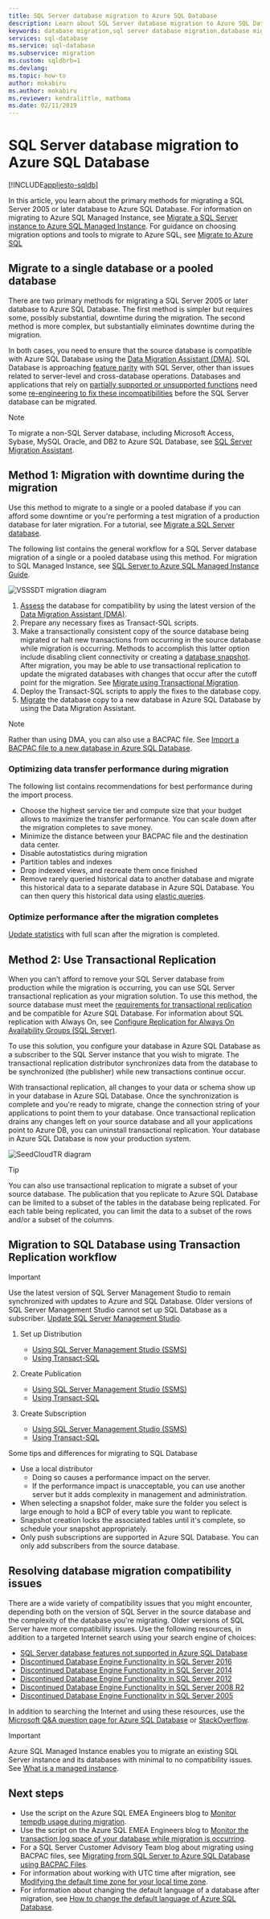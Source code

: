 ```yaml
---
title: SQL Server database migration to Azure SQL Database
description: Learn about SQL Server database migration to Azure SQL Database.
keywords: database migration,sql server database migration,database migration tools,migrate database,migrate sql database
services: sql-database
ms.service: sql-database
ms.subservice: migration
ms.custom: sqldbrb=1
ms.devlang: 
ms.topic: how-to
author: mokabiru
ms.author: mokabiru
ms.reviewer: kendralittle, mathoma
ms.date: 02/11/2019
---
```

# SQL Server database migration to Azure SQL Database
[!INCLUDE[appliesto-sqldb](../includes/appliesto-sqldb.md)]

In this article, you learn about the primary methods for migrating a SQL Server 2005 or later database to Azure SQL Database. For information on migrating to Azure SQL Managed Instance, see [Migrate a SQL Server instance to Azure SQL Managed Instance](../migration-guides/managed-instance/sql-server-to-managed-instance-overview.md). 
For guidance on choosing migration options and tools to migrate to Azure SQL, see [Migrate to Azure SQL](../migration-guides/index.yml)


## Migrate to a single database or a pooled database

There are two primary methods for migrating a SQL Server 2005 or later database to Azure SQL Database. The first method is simpler but requires some, possibly substantial, downtime during the migration. The second method is more complex, but substantially eliminates downtime during the migration.

In both cases, you need to ensure that the source database is compatible with Azure SQL Database using the [Data Migration Assistant (DMA)](https://www.microsoft.com/download/details.aspx?id=53595). SQL Database is approaching [feature parity](features-comparison.md) with SQL Server, other than issues related to server-level and cross-database operations. Databases and applications that rely on [partially supported or unsupported functions](transact-sql-tsql-differences-sql-server.md) need some [re-engineering to fix these incompatibilities](migrate-to-database-from-sql-server.md#resolving-database-migration-compatibility-issues) before the SQL Server database can be migrated.

> [!NOTE]
> To migrate a non-SQL Server database, including Microsoft Access, Sybase, MySQL Oracle, and DB2 to Azure SQL Database, see [SQL Server Migration Assistant](https://blogs.msdn.microsoft.com/datamigration/2017/09/29/release-sql-server-migration-assistant-ssma-v7-6/).

## Method 1: Migration with downtime during the migration

 Use this method to migrate to a single or a pooled database if you can afford some downtime or you're performing a test migration of a production database for later migration. For a tutorial, see [Migrate a SQL Server database](../../dms/tutorial-sql-server-to-azure-sql.md).

The following list contains the general workflow for a SQL Server database migration of a single or a pooled database using this method. For migration to SQL Managed Instance, see [SQL Server to Azure SQL Managed Instance Guide](../migration-guides/managed-instance/sql-server-to-managed-instance-guide.md).

  ![VSSSDT migration diagram](./media/migrate-to-database-from-sql-server/azure-sql-migration-sql-db.png)

1. [Assess](/sql/dma/dma-assesssqlonprem) the database for compatibility by using the latest version of the [Data Migration Assistant (DMA)](https://www.microsoft.com/download/details.aspx?id=53595).
2. Prepare any necessary fixes as Transact-SQL scripts.
3. Make a transactionally consistent copy of the source database being migrated or halt new transactions from occurring in the source database while migration is occurring. Methods to accomplish this latter option include disabling client connectivity or creating a [database snapshot](/sql/relational-databases/databases/create-a-database-snapshot-transact-sql). After migration, you may be able to use transactional replication to update the migrated databases with changes that occur after the cutoff point for the migration. See [Migrate using Transactional Migration](migrate-to-database-from-sql-server.md#method-2-use-transactional-replication).  
4. Deploy the Transact-SQL scripts to apply the fixes to the database copy.
5. [Migrate](/sql/dma/dma-migrateonpremsql) the database copy to a new database in Azure SQL Database by using the Data Migration Assistant.

> [!NOTE]
> Rather than using DMA, you can also use a BACPAC file. See [Import a BACPAC file to a new database in Azure SQL Database](database-import.md).

### Optimizing data transfer performance during migration

The following list contains recommendations for best performance during the import process.

- Choose the highest service tier and compute size that your budget allows to maximize the transfer performance. You can scale down after the migration completes to save money.
- Minimize the distance between your BACPAC file and the destination data center.
- Disable autostatistics during migration
- Partition tables and indexes
- Drop indexed views, and recreate them once finished
- Remove rarely queried historical data to another database and migrate this historical data to a separate database in Azure SQL Database. You can then query this historical data using [elastic queries](elastic-query-overview.md).

### Optimize performance after the migration completes

[Update statistics](/sql/t-sql/statements/update-statistics-transact-sql) with full scan after the migration is completed.

## Method 2: Use Transactional Replication

When you can't afford to remove your SQL Server database from production while the migration is occurring, you can use SQL Server transactional replication as your migration solution. To use this method, the source database must meet the [requirements for transactional replication](./replication-to-sql-database.md) and be compatible for Azure SQL Database. For information about SQL replication with Always On, see [Configure Replication for Always On Availability Groups (SQL Server)](/sql/database-engine/availability-groups/windows/configure-replication-for-always-on-availability-groups-sql-server).

To use this solution, you configure your database in Azure SQL Database as a subscriber to the SQL Server instance that you wish to migrate. The transactional replication distributor synchronizes data from the database to be synchronized (the publisher) while new transactions continue occur.

With transactional replication, all changes to your data or schema show up in your database in Azure SQL Database. Once the synchronization is complete and you're ready to migrate, change the connection string of your applications to point them to your database. Once transactional replication drains any changes left on your source database and all your applications point to Azure DB, you can uninstall transactional replication. Your database in Azure SQL Database is now your production system.

 ![SeedCloudTR diagram](./media/migrate-to-database-from-sql-server/SeedCloudTR.png)

> [!TIP]
> You can also use transactional replication to migrate a subset of your source database. The publication that you replicate to Azure SQL Database can be limited to a subset of the tables in the database being replicated. For each table being replicated, you can limit the data to a subset of the rows and/or a subset of the columns.

## Migration to SQL Database using Transaction Replication workflow

> [!IMPORTANT]
> Use the latest version of SQL Server Management Studio to remain synchronized with updates to Azure and SQL Database. Older versions of SQL Server Management Studio cannot set up SQL Database as a subscriber. [Update SQL Server Management Studio](/sql/ssms/download-sql-server-management-studio-ssms).

1. Set up Distribution
   - [Using SQL Server Management Studio (SSMS)](/sql/relational-databases/replication/configure-publishing-and-distribution/)
   - [Using Transact-SQL](/sql/relational-databases/replication/configure-publishing-and-distribution/)

2. Create Publication
   - [Using SQL Server Management Studio (SSMS)](/sql/relational-databases/replication/configure-publishing-and-distribution/)
   - [Using Transact-SQL](/sql/relational-databases/replication/configure-publishing-and-distribution/)
3. Create Subscription
   - [Using SQL Server Management Studio (SSMS)](/sql/relational-databases/replication/create-a-push-subscription/)
   - [Using Transact-SQL](/sql/relational-databases/replication/create-a-push-subscription/)

Some tips and differences for migrating to SQL Database

- Use a local distributor
  - Doing so causes a performance impact on the server.
  - If the performance impact is unacceptable, you can use another server but it adds complexity in management and administration.
- When selecting a snapshot folder, make sure the folder you select is large enough to hold a BCP of every table you want to replicate.
- Snapshot creation locks the associated tables until it's complete, so schedule your snapshot appropriately.
- Only push subscriptions are supported in Azure SQL Database. You can only add subscribers from the source database.

## Resolving database migration compatibility issues

There are a wide variety of compatibility issues that you might encounter, depending both on the version of SQL Server in the source database and the complexity of the database you're migrating. Older versions of SQL Server have more compatibility issues. Use the following resources, in addition to a targeted Internet search using your search engine of choices:

- [SQL Server database features not supported in Azure SQL Database](transact-sql-tsql-differences-sql-server.md)
- [Discontinued Database Engine Functionality in SQL Server 2016](/sql/database-engine/discontinued-database-engine-functionality-in-sql-server)
- [Discontinued Database Engine Functionality in SQL Server 2014](/sql/database-engine/discontinued-database-engine-functionality-in-sql-server?viewFallbackFrom=sql-server-2014)
- [Discontinued Database Engine Functionality in SQL Server 2012](/previous-versions/sql/sql-server-2012/ms144262(v=sql.110))
- [Discontinued Database Engine Functionality in SQL Server 2008 R2](/previous-versions/sql/sql-server-2008-r2/ms144262(v=sql.105))
- [Discontinued Database Engine Functionality in SQL Server 2005](/previous-versions/sql/sql-server-2005/ms144262(v=sql.90))

In addition to searching the Internet and using these resources, use the [Microsoft Q&A question page for Azure SQL Database](/answers/topics/azure-sql-database.html) or [StackOverflow](https://stackoverflow.com/).

> [!IMPORTANT]
> Azure SQL Managed Instance enables you to migrate an existing SQL Server instance and its databases with minimal to no compatibility issues. See [What is a managed instance](../managed-instance/sql-managed-instance-paas-overview.md).

## Next steps

- Use the script on the Azure SQL EMEA Engineers blog to [Monitor tempdb usage during migration](/archive/blogs/azuresqlemea/lesson-learned-10-monitoring-tempdb-usage).
- Use the script on the Azure SQL EMEA Engineers blog to [Monitor the transaction log space of your database while migration is occurring](/archive/blogs/azuresqlemea/lesson-learned-7-monitoring-the-transaction-log-space-of-my-database).
- For a SQL Server Customer Advisory Team blog about migrating using BACPAC files, see [Migrating from SQL Server to Azure SQL Database using BACPAC Files](/archive/blogs/sqlcat/migrating-from-sql-server-to-azure-sql-database-using-bacpac-files).
- For information about working with UTC time after migration, see [Modifying the default time zone for your local time zone](/archive/blogs/azuresqlemea/lesson-learned-4-modifying-the-default-time-zone-for-your-local-time-zone).
- For information about changing the default language of a database after migration, see [How to change the default language of Azure SQL Database](/archive/blogs/azuresqlemea/lesson-learned-16-how-to-change-the-default-language-of-azure-sql-database).
